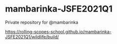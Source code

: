 # mambarinka-JSFE2021Q1
Private repository for @mambarinka

https://rolling-scopes-school.github.io/mambarinka-JSFE2021Q1/wildlife/build/
